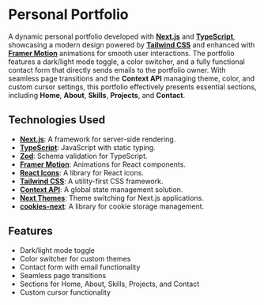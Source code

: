 # Personal Portfolio

A dynamic personal portfolio developed with **[Next.js](https://nextjs.org/)** and **[TypeScript](https://www.typescriptlang.org/)**, showcasing a modern design powered by **[Tailwind CSS](https://tailwindcss.com/)** and enhanced with **[Framer Motion](https://www.framer.com/docs/motion/)** animations for smooth user interactions. The portfolio features a dark/light mode toggle, a color switcher, and a fully functional contact form that directly sends emails to the portfolio owner. With seamless page transitions and the **Context API** managing theme, color, and custom cursor settings, this portfolio effectively presents essential sections, including **Home**, **About**, **Skills**, **Projects**, and **Contact**.

## Technologies Used

- **[Next.js](https://nextjs.org/)**: A framework for server-side rendering.
- **[TypeScript](https://www.typescriptlang.org/)**: JavaScript with static typing.
- **[Zod](https://zod.dev/)**: Schema validation for TypeScript.
- **[Framer Motion](https://www.framer.com/docs/motion/)**: Animations for React components.
- **[React Icons](https://react-icons.github.io/react-icons/)**: A library for React icons.
- **[Tailwind CSS](https://tailwindcss.com/)**: A utility-first CSS framework.
- **[Context API](https://reactjs.org/docs/context.html)**: A global state management solution.
- **[Next Themes](https://github.com/danilowoz/next-themes)**: Theme switching for Next.js applications.
- **[cookies-next](https://github.com/sandii/cookies-next)**: A library for cookie storage management.

## Features

- Dark/light mode toggle
- Color switcher for custom themes
- Contact form with email functionality
- Seamless page transitions
- Sections for Home, About, Skills, Projects, and Contact
- Custom cursor functionality
